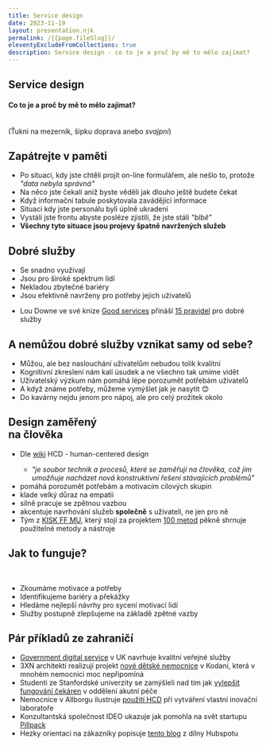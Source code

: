 ```yaml
---
title: Service design
date: 2023-11-19
layout: presentation.njk
permalink: /{{page.fileSlug}}/
eleventyExcludeFromCollections: true
description: Service design - co to je a proč by mě to mělo zajímat?
---
```


<link rel="stylesheet" href="../css/nu.css">

<body id="pattern-1" class="active">
    <section>
        <h1>Service design</h1>
        <h4>Co to je a proč by mě to mělo zajímat?</h4>
        <br>
        <span class="hint">(Ťukni na mezerník, šipku doprava anebo <i>svajpni</i>)</span>
    </section>
    <section>
        <h2>Zapátrejte v paměti</h2>
        <ul>
            <li>
                Po situaci, kdy jste chtěli projít on-line formulářem, ale nešlo to, protože <i>"data nebyla
                    správná"</i>
            </li>
            <li>Na něco jste čekali aniž byste věděli jak dlouho ještě budete čekat</li>
            <li>Když informační tabule poskytovala zavádějící informace</li>
            <li>Situaci kdy jste personálu byli úplně ukradeni</li>
            <li>Vystáli jste frontu abyste posléze zjistili, že jste stáli <i>"blbě"</i></li>
            <li><strong>Všechny tyto situace jsou projevy špatně navržených služeb</strong></li>
        </ul>
    </section>
    <section>
        <h2>Dobré služby</h2>
        <ul>
            <li>Se snadno využívají</li>
            <li>Jsou pro široké spektrum lidí</li>
            <li>Nekladou zbytečné bariéry</li>
            <li>Jsou efektivně navrženy pro potřeby jejich uživatelů</li>
        </ul>
        <ul>
            <li>Lou Downe ve své knize <a href="/good-services">Good services</a> přináší <a
                    href="https://good.services/15-principles-of-good-service-design" target="_blank">15 pravidel</a>
                pro dobré služby
            </li>
        </ul>
    </section>
    <section>
        <h2>A nemůžou dobré služby vznikat samy od sebe?</h2>
        <ul>
            <li>Můžou, ale bez naslouchání uživatelům nebudou tolik kvalitní</li>
            <li>Kognitivní zkreslení nám kalí úsudek a ne všechno tak umíme vidět</li>
            <li>Uživatelský výzkum nám pomáhá lépe porozumět potřebám uživatelů</li>
            <li>A když známe potřeby, můžeme vymýšlet jak je nasytit 😊</li>
            <li>Do kavárny nejdu jenom pro nápoj, ale pro celý prožitek okolo</li>
        </ul>
        </ul>
    </section>
    <section>
        <h2>Design zaměřený<br><strong>na člověka</strong></h2>
        <ul>
            <li>Dle <a href="https://cs.wikipedia.org/wiki/Human_Centered_Design" target="_blank">wiki</a> <span
                    class="gray">HCD -
                    human-centered design</span></li>
            <ul>
                <li><i>"je soubor technik a procesů, které se zaměřují na člověka, což jim umožňuje nacházet nová
                        konstruktivní řešení stávajících problémů"</i></li>
            </ul>
            <li>pomáhá porozumět potřebám a motivacím cílových skupin</li>
            <li>klade velký důraz na empatii</li>
            <li>silně pracuje se zpětnou vazbou</li>
            <li>akcentuje navrhování služeb <strong>společně</strong> s uživateli, ne jen <span
                    class="strokeThrough">pro ně</span></li>
            <li>Tým z <a href="https://kisk.phil.muni.cz/" target="_blank">KISK FF MU</a>, který stojí za projektem <a
                    href="https://kisk.phil.muni.cz/100metod/" target="_blank">100 metod</a> pěkně shrnuje použitelné
                metody a nástroje</li>
        </ul>
    </section>
    <section>
        <h2>Jak to funguje?</h2>
         <ul>
            <li>Zkoumáme motivace a potřeby</li>
            <li>Identifikujeme bariéry a překážky</li>
            <li>Hledáme nejlepší návrhy pro sycení motivací lidí</li>
            <li>Služby postupně zlepšujeme na základě zpětné vazby</li>
        </ul>
    </section>
    </section>
    <section>
        <h2>Pár příkladů ze zahraničí</h2>
        <ul>
            <li><a href="https://services.blog.gov.uk/" target="_blank">Government digital service</a> v UK navrhuje
                kvalitní veřejné
                služby</li>
            <li>3XN architekti realizují projekt <a
                    href="https://buildingnetwork.dk/en/uncategorized/3xn-architects-to-design-worlds-best-childrens-hospital/"
                    target="_blank">nové dětské nemocnice</a> v Kodani, která v mnohém nemocnici moc nepřipomíná</li>
            <li>
                Studenti ze Stanfordské univerzity se zamýšleli nad tím jak <a
                    href="https://med.stanford.edu/news/all-news/2016/06/design-thinking-as-a-way-to-improve-patient-experience.html"
                    target="_blank">vylepšit fungování čekáren</a> v oddělení akutní péče
            </li>
            <li>
                Nemocnice v Allborgu ilustruje <a
                    href="https://projekter.aau.dk/projekter/files/288870972/Tania_Willesen_Thesis_2018.pdf">použití
                    HCD</a> při vytváření vlastní inovační laboratoře
            </li>
            <li>Konzultantská společnost IDEO ukazuje jak pomohla na svět startupu <a
                    href="https://www.ideo.com/works/this-startup-revolutionized-an-industry-through-design"
                    target="_blank">Pillpack</a> </li>
            <li>Hezky orientaci na zákazníky popisuje <a href="https://blog.hubspot.com/service/service-design"
                    target="_blank">tento blog</a> z dílny Hubspotu</li>
        </ul>
    </section>

</body>